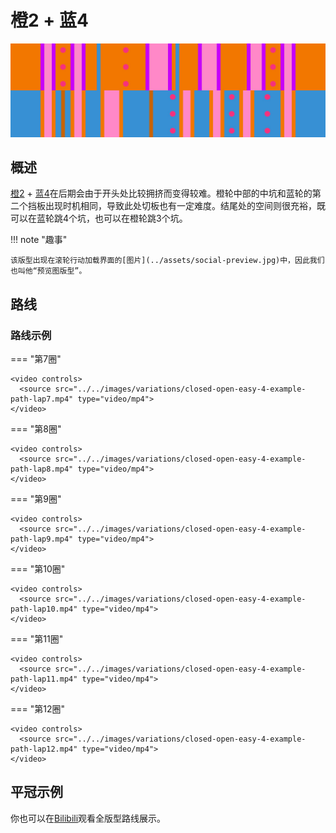 # 橙2 + 蓝4

![橙2 + 蓝4](../images/variations/closed-open-easy-4.jpg)

## 概述

[橙2](../rolls/closed-open-open-closed.zh.md#橙轮) + [蓝4](../rolls/easy-4.zh.md#蓝轮)在后期会由于开头处比较拥挤而变得较难。橙轮中部的中坑和蓝轮的第二个挡板出现时机相同，导致此处切板也有一定难度。结尾处的空间则很充裕，既可以在蓝轮跳4个坑，也可以在橙轮跳3个坑。

!!! note "趣事"

    该版型出现在滚轮行动加载界面的[图片](../assets/social-preview.jpg)中，因此我们也叫他“预览图版型”。

## 路线

### 路线示例

=== "第7圈"

    <video controls>
      <source src="../../images/variations/closed-open-easy-4-example-path-lap7.mp4" type="video/mp4">
    </video>

=== "第8圈"

    <video controls>
      <source src="../../images/variations/closed-open-easy-4-example-path-lap8.mp4" type="video/mp4">
    </video>

=== "第9圈"

    <video controls>
      <source src="../../images/variations/closed-open-easy-4-example-path-lap9.mp4" type="video/mp4">
    </video>

=== "第10圈"

    <video controls>
      <source src="../../images/variations/closed-open-easy-4-example-path-lap10.mp4" type="video/mp4">
    </video>

=== "第11圈"

    <video controls>
      <source src="../../images/variations/closed-open-easy-4-example-path-lap11.mp4" type="video/mp4">
    </video>

=== "第12圈"

    <video controls>
      <source src="../../images/variations/closed-open-easy-4-example-path-lap12.mp4" type="video/mp4">
    </video>

## 平冠示例

你也可以在[Bilibili](https://www.bilibili.com/video/BV1PB4y1i7fh?p=3)观看全版型路线展示。
